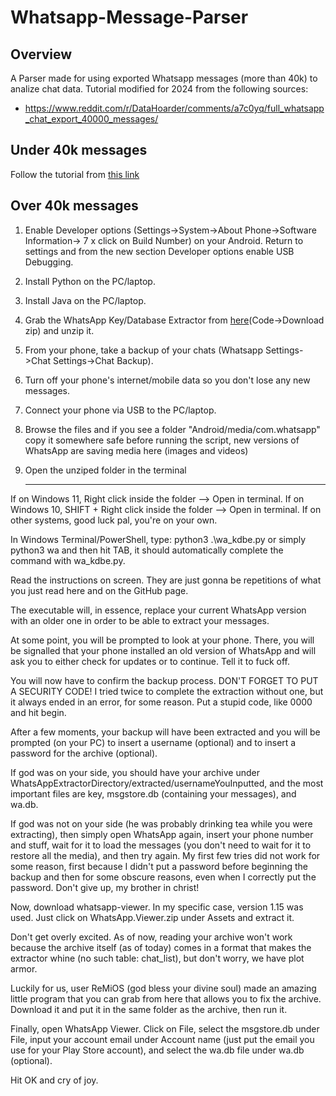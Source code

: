 # Whatsapp-Message-Parser

## Overview
A Parser made for using exported Whatsapp messages (more than 40k) to analize chat data.
Tutorial modified for 2024 from the following sources:
- https://www.reddit.com/r/DataHoarder/comments/a7c0yq/full_whatsapp_chat_export_40000_messages/

## Under 40k messages
Follow the tutorial from [this link](https://faq.whatsapp.com/1180414079177245/?cms_platform=android)

## Over 40k messages
1. Enable Developer options (Settings->System->About Phone->Software Information-> 7 x click on Build Number) on your Android. Return to settings and from the new section Developer options enable USB Debugging.
2. Install Python on the PC/laptop.
3. Install Java on the PC/laptop.
4. Grab the WhatsApp Key/Database Extractor from [here](https://github.com/YuvrajRaghuvanshiS/WhatsApp-Key-Database-Extractor)(Code->Download zip) and unzip it.
5. From your phone, take a backup of your chats (Whatsapp Settings->Chat Settings->Chat Backup).
6. Turn off your phone's internet/mobile data so you don't lose any new messages.
7. Connect your phone via USB to the PC/laptop.
8. Browse the files and if you see a folder "Android/media/com.whatsapp" copy it somewhere safe before running the script, new versions of WhatsApp are saving media here (images and videos)
9. Open the unziped folder in the terminal

    ---------
If on Windows 11, Right click inside the folder --> Open in terminal. If on Windows 10, SHIFT + Right click inside the folder --> Open in terminal. If on other systems, good luck pal, you're on your own.

In Windows Terminal/PowerShell, type: python3 .\wa_kdbe.py or simply python3 wa and then hit TAB, it should automatically complete the command with wa_kdbe.py.

Read the instructions on screen. They are just gonna be repetitions of what you just read here and on the GitHub page.

The executable will, in essence, replace your current WhatsApp version with an older one in order to be able to extract your messages.

At some point, you will be prompted to look at your phone. There, you will be signalled that your phone installed an old version of WhatsApp and will ask you to either check for updates or to continue. Tell it to fuck off.

You will now have to confirm the backup process. DON'T FORGET TO PUT A SECURITY CODE! I tried twice to complete the extraction without one, but it always ended in an error, for some reason. Put a stupid code, like 0000 and hit begin.

After a few moments, your backup will have been extracted and you will be prompted (on your PC) to insert a username (optional) and to insert a password for the archive (optional).

If god was on your side, you should have your archive under WhatsAppExtractorDirectory/extracted/usernameYouInputted, and the most important files are key, msgstore.db (containing your messages), and wa.db.

If god was not on your side (he was probably drinking tea while you were extracting), then simply open WhatsApp again, insert your phone number and stuff, wait for it to load the messages (you don't need to wait for it to restore all the media), and then try again. My first few tries did not work for some reason, first because I didn't put a password before beginning the backup and then for some obscure reasons, even when I correctly put the password. Don't give up, my brother in christ!

Now, download whatsapp-viewer. In my specific case, version 1.15 was used. Just click on WhatsApp.Viewer.zip under Assets and extract it.

Don't get overly excited. As of now, reading your archive won't work because the archive itself (as of today) comes in a format that makes the extractor whine (no such table: chat_list), but don't worry, we have plot armor.

Luckily for us, user ReMiOS (god bless your divine soul) made an amazing little program that you can grab from here that allows you to fix the archive. Download it and put it in the same folder as the archive, then run it.

Finally, open WhatsApp Viewer. Click on File, select the msgstore.db under File, input your account email under Account name (just put the email you use for your Play Store account), and select the wa.db file under wa.db (optional).

Hit OK and cry of joy.
